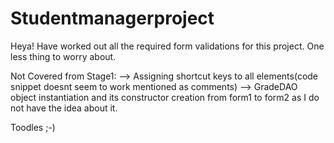 # Studentmanagerproject

Heya!
Have worked out all the required form validations for this project. One less thing to worry about.

Not Covered from Stage1:
--> Assigning shortcut keys to all elements(code snippet doesnt seem to work mentioned as comments)
--> GradeDAO object instantiation and its constructor creation from form1 to form2 as I do not have the idea about it.

Toodles ;-)

